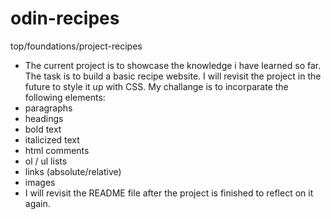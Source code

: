 # odin-recipes
top/foundations/project-recipes
- The current project is to showcase the knowledge i have learned so far.
The task is to build a basic recipe website.
I will revisit the project in the future to style it up with CSS.
My challange is to incorparate the following elements:
- paragraphs
- headings
- bold text
- italicized text
- html comments
- ol / ul lists
- links (absolute/relative)
- images
- I will revisit the README file after the project is finished to reflect on it again.
